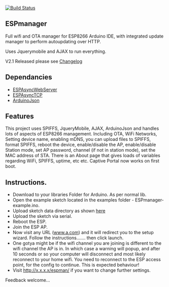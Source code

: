 [![Build Status](https://travis-ci.org/sticilface/ESPmanager.svg?branch=master)](https://travis-ci.org/sticilface/ESPmanager)

## ESPmanager
Full wifi and OTA manager for ESP8266 Arduino IDE, with integrated update manager to perform autoupdating over HTTP. 

Uses Jquerymobile and AJAX to run everything. 

V2.1 Released please see [Changelog](https://github.com/sticilface/ESPmanager/blob/master/ChangeLog.md)  
 
## Dependancies
+ [ESPAsyncWebServer](https://github.com/me-no-dev/ESPAsyncWebServer)
+ [ESPAsyncTCP](https://github.com/me-no-dev/ESPAsyncTCP) 
+ [ArduinoJson](https://github.com/bblanchon/ArduinoJson)

## Features 
This project uses SPIFFS, JqueryMobile, AJAX, ArduinoJson and handles lots of aspects of ESP8266 management. Including OTA, WiFi Networks, Setting device name, enabling mDNS, you can upload files to SPIFFS, format SPIFFS, reboot the device, enable/disable the AP, enable/disable Station mode, set AP password, channel (if not in station mode), set the MAC address of STA. There is an About page that gives loads of variables regarding WiFi, SPIFFS, uptime, etc etc.  Captive Portal now works on first boot. 

## Instructions. 

- Download to your libraries Folder for Arduino.  As per normal lib. 
- Open the example sketch located in the examples folder - ESPmanager-example.ino.   
- Upload sketch data directory as shown [here](http://esp8266.github.io/Arduino/versions/2.3.0/doc/filesystem.html#uploading-files-to-file-system)   
- Upload the sketch via serial.  
- Reboot the ESP.  
- Join the ESP AP. 
- Now visit any URL (www.a.com) and it will redirect you to the setup wizard.  Follow the instructions....... then click launch. 
- One gotya might be if the wifi channel you are joining is different to the wifi channel the AP is in.  In which case a warning will popup, and after 10 seconds or so your computer will disconnect and most likely reconnect to your home wifi.  You need to reconnect to the ESP access point, for the config to continue.  This is expected behaviour!  
- Visit http://x.x.x.x/espman/ if you want to change further settings. 

Feedback welcome... 
